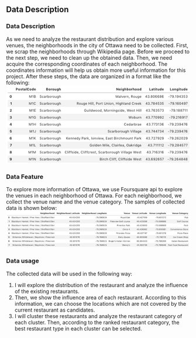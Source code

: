 ## Data Description
### Data Description
As we need to analyze the restaurant distribution and explore various venues, the neighborhoods in the city of Ottawa need to be collected. First, we scrap the neighborhoods through Wikipedia page. Before we proceed to the next step, we need to clean up the obtained data. Then, we need acquire the corresponding coordinates of each neighborhood. The coordinates information will help us obtain more useful information for this project. After these steps, the data are organized in a format like the following: 
![Cleaned data](img/ottawa1.png)

### Data Feature
To explore more information of Ottawa, we use Foursquare api to explore the venues in each neighborhood of Ottawa. For each neighborhood, we collect the venue name and the venue category. The samples of collected data is shown below:
![Cleaned data coordinates](img/ottawa2.png)

### Data usage
The collected data will be used in the following way: 
1. I will explore the distribution of the restaurant and analyze the influence of the existing restaurants. 
2. Then, we show the influence area of each restaurant. According to this information, we can choose the locations which are not covered by the current restaurant as candidates.
3. I will cluster these restaurants and analyze the restaurant category of each cluster. Then, according to the ranked restaurant category, the best restaurant type in each cluster can be selected.